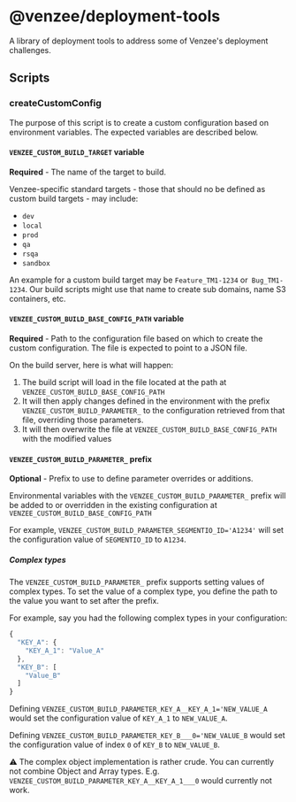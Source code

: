 # @venzee/deployment-tools

A library of deployment tools to address some of Venzee's deployment
challenges.

## Scripts

### createCustomConfig

The purpose of this script is to create a custom configuration based on
environment variables. The expected variables are described below.

#### `VENZEE_CUSTOM_BUILD_TARGET` variable

**Required** - The name of the target to build.

Venzee-specific standard targets - those that should no be defined as custom build targets - may include:

- `dev`
- `local`
- `prod`
- `qa`
- `rsqa`
- `sandbox`

An example for a custom build target may be `Feature_TM1-1234` or`
Bug_TM1-1234`. Our build scripts might use that name to create sub domains,
name S3 containers, etc.

#### `VENZEE_CUSTOM_BUILD_BASE_CONFIG_PATH` variable

**Required** - Path to the configuration file based on which to create the
custom configuration. The file is expected to point to a JSON file.

On the build server, here is what will happen:

1. The build script will load in the file located at the path at `VENZEE_CUSTOM_BUILD_BASE_CONFIG_PATH`
1. It will then apply changes defined in the environment with the prefix `VENZEE_CUSTOM_BUILD_PARAMETER_` to the configuration retrieved from that file, overriding those parameters.
1. It will then overwrite the file at `VENZEE_CUSTOM_BUILD_BASE_CONFIG_PATH` with the modified values

#### `VENZEE_CUSTOM_BUILD_PARAMETER_` prefix

**Optional** - Prefix to use to define parameter overrides or additions.

Environmental variables with the `VENZEE_CUSTOM_BUILD_PARAMETER_` prefix
will be added to or overridden in the existing configuration at
`VENZEE_CUSTOM_BUILD_BASE_CONFIG_PATH`

For example, `VENZEE_CUSTOM_BUILD_PARAMETER_SEGMENTIO_ID='A1234'` will set
the configuration value of `SEGMENTIO_ID` to `A1234`.

##### Complex types

The `VENZEE_CUSTOM_BUILD_PARAMETER_` prefix supports setting values of
complex types. To set the value of a complex type, you define the path
to the value you want to set after the prefix.

For example, say you had the following complex types in your configuration:

```javascript
{
  "KEY_A": {
    "KEY_A_1": "Value_A"
  },
  "KEY_B": [
    "Value_B"
  ]
}
```

Defining `VENZEE_CUSTOM_BUILD_PARAMETER_KEY_A__KEY_A_1='NEW_VALUE_A` would
set the configuration value of `KEY_A_1` to `NEW_VALUE_A`.

Defining `VENZEE_CUSTOM_BUILD_PARAMETER_KEY_B___0='NEW_VALUE_B` would
set the configuration value of index `0` of `KEY_B` to `NEW_VALUE_B`.

:warning: The complex object implementation is rather crude. You can currently
not combine Object and Array types.
E.g. `VENZEE_CUSTOM_BUILD_PARAMETER_KEY_A__KEY_A_1___0` would currently not
work.
